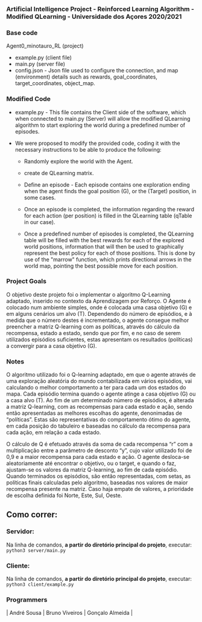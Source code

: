 
###  Artificial Intelligence Project - Reinforced Learning Algorithm - Modified QLearning - Universidade dos Açores 2020/2021  ###



###  Base code  ###

  Agent0_minotauro_RL (project)
  
  - example.py (client file)
  - main.py (server file)
  - config.json - Json file used to configure the connection, and map (environment) details such as rewards, goal_coordinates, target_coordinates, object_map.
 
 
###  Modified Code  ###

- example.py - This file contains the Client side of the software, which when connected to main.py (Server) will allow the modified QLearning algorithm to start exploring the world during a predefined number of episodes. 

- We were proposed to modify the provided code, coding it with the necessary instructions to be able to produce the following:

    - Randomly explore the world with the Agent.
    
    - create de QLearning matrix.
     
    - Define an episode - Each episode contains one exploration ending when the agent finds the goal position (G), or the (Target) position, in some cases.
  
    - Once an episode is completed, the information regarding the reward for each action (per position) is filled in the QLearning table (qTable in our case). 
  
    - Once a predefined number of episodes is completed, the QLearning table will be filled with the best rewards for each of the explored world positions, information that will then be used to graphically represent the best policy for each of those positions. This is done by use of the "marrow" function, which prints directional arrows in the world map, pointing the best possible move for each position.


###  Project Goals  ###

O objetivo deste projeto foi o implementar o algoritmo Q-Learning adaptado, inserido no contexto da Aprendizagem por Reforço. O Agente é colocado num ambiente simples, onde é colocada uma casa objetivo (G) e em alguns cenários um alvo (T). Dependendo do número de episódios, e à medida que o número destes é incrementado, o agente consegue melhor preencher a matriz Q-learning com as políticas, através do cálculo da recompensa, estado a estado, sendo que por fim, e no caso de serem utilizados episódios suficientes, estas apresentam os resultados (políticas) a convergir para a casa objetivo (G).

###  Notes  ###

O algoritmo utilizado foi o Q-learning adaptado, em que o agente através de uma exploração aleatória do mundo contabilizada em vários episódios, vai calculando o melhor comportamento a ter para cada um dos estados do mapa. Cada episódio termina quando o agente atinge a casa objetivo (G) ou a casa alvo (T). Ao fim de um determinado número de episódios, é alterada a matriz Q-learning, com as recompensas para cada estado e ação, sendo então apresentadas as melhores escolhas do agente, denonimadas de “políticas”. Estas são representativas do comportamento ótimo do agente, em cada posição do tabuleiro e baseadas no cálculo da recompensa para cada ação, em relação a cada estado.

O cálculo de Q é efetuado através da soma de cada recompensa “r” com a multiplicação entre a parâmetro de desconto “y”, cujo valor utilizado foi de 0,9 e a maior recompensa para cada estado e ação. O agente desloca-se aleatoriamente até encontrar o objetivo, ou o target, e quando o faz, ajustam-se os valores da matriz Q-learning, ao fim de cada episódio. Quando terminados os episódios, são então representadas, com setas, as políticas finais calculadas pelo algoritmo, baseadas nos valores de maior recompensa presente na matriz. Caso haja empate de valores, a prioridade de escolha definida foi Norte, Este, Sul, Oeste.


## Como correr:

### Servidor:  

Na linha de comandos, **a partir do diretório principal do projeto**, executar:  
    ```python3 server/main.py```  
  
### Cliente:  

Na linha de comandos, **a partir do diretório principal do projeto**, executar:  
    ```python3 client/example.py```  
    

###  Programmers  ###

|    André Sousa    |    Bruno Viveiros    |    Gonçalo Almeida    |


